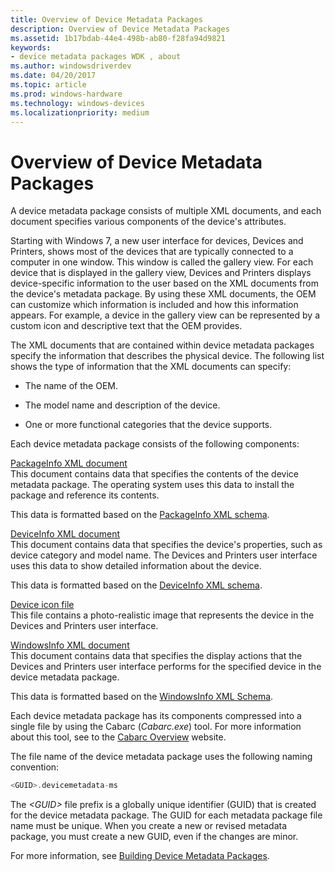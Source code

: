 ```yaml
---
title: Overview of Device Metadata Packages
description: Overview of Device Metadata Packages
ms.assetid: 1b17bdab-44e4-498b-ab80-f28fa94d9821
keywords:
- device metadata packages WDK , about
ms.author: windowsdriverdev
ms.date: 04/20/2017
ms.topic: article
ms.prod: windows-hardware
ms.technology: windows-devices
ms.localizationpriority: medium
---
```


# Overview of Device Metadata Packages


A device metadata package consists of multiple XML documents, and each document specifies various components of the device's attributes.

Starting with Windows 7, a new user interface for devices, Devices and Printers, shows most of the devices that are typically connected to a computer in one window. This window is called the gallery view. For each device that is displayed in the gallery view, Devices and Printers displays device-specific information to the user based on the XML documents from the device's metadata package. By using these XML documents, the OEM can customize which information is included and how this information appears. For example, a device in the gallery view can be represented by a custom icon and descriptive text that the OEM provides.

The XML documents that are contained within device metadata packages specify the information that describes the physical device. The following list shows the type of information that the XML documents can specify:

-   The name of the OEM.

-   The model name and description of the device.

-   One or more functional categories that the device supports.

Each device metadata package consists of the following components:

<a href="" id="packageinfo-xml-document"></a>[PackageInfo XML document](packageinfo-xml-document.md)  
This document contains data that specifies the contents of the device metadata package. The operating system uses this data to install the package and reference its contents.

This data is formatted based on the [PackageInfo XML schema](https://msdn.microsoft.com/library/windows/hardware/ff549614).

<a href="" id="deviceinfo-xml-document"></a>[DeviceInfo XML document](deviceinfo-xml-document.md)  
This document contains data that specifies the device's properties, such as device category and model name. The Devices and Printers user interface uses this data to show detailed information about the device.

This data is formatted based on the [DeviceInfo XML schema](https://msdn.microsoft.com/library/windows/hardware/ff541135).

<a href="" id="device-icon-file"></a>[Device icon file](device-icon-file.md)  
This file contains a photo-realistic image that represents the device in the Devices and Printers user interface.

<a href="" id="windowsinfo-xml-document"></a>[WindowsInfo XML document](windowsinfo-xml-document.md)  
This document contains data that specifies the display actions that the Devices and Printers user interface performs for the specified device in the device metadata package.

This data is formatted based on the [WindowsInfo XML Schema](https://msdn.microsoft.com/library/windows/hardware/ff553992).

Each device metadata package has its components compressed into a single file by using the Cabarc (*Cabarc.exe*) tool. For more information about this tool, see to the [Cabarc Overview](http://go.microsoft.com/fwlink/p/?linkid=145395) website.

The file name of the device metadata package uses the following naming convention:

```cpp
<GUID>.devicemetadata-ms
```

The *&lt;GUID&gt;* file prefix is a globally unique identifier (GUID) that is created for the device metadata package. The GUID for each metadata package file name must be unique. When you create a new or revised metadata package, you must create a new GUID, even if the changes are minor.

For more information, see [Building Device Metadata Packages](building-device-metadata-packages.md).

 

 





